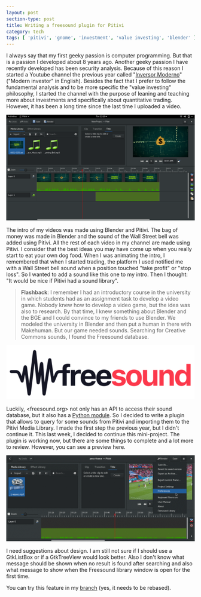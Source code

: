 ```yaml
---
layout: post
section-type: post
title: Writing a freesound plugin for Pitivi
category: tech
tags: [ 'pitivi', 'gnome', 'investment', 'value investing', 'blender' ]
---
```

I always say that my first geeky passion is computer programming. But that is
a passion I developed about 8 years ago. Another geeky passion I have recently
developed has been security analysis. Because of this reason I started a Youtube
channel the previous year called
"[Inversor Moderno](https://www.youtube.com/channel/UCl461K0D0-US_-YBAHm7fvA?view_as=subscriber)"
("Modern investor" in English). Besides the fact that I prefer to follow the
fundamental analysis and to be more specific the "value investing" philosophy,
I started the channel with the purpose of leaning and teaching more about
investments and specifically about quantitative trading. However, it has been
a long time since the last time I uploaded a video.

![Inversor moderno intro](/img/posts/inversormoderno-pitivi-screenshot.png)

The intro of my videos was made using Blender and Pitivi. The bag of money was
made in Blender and the sound of the Wall Street bell was added using Pitivi.
All the rest of each video in my channel are made using Pitivi. I consider that
the best ideas you may have come up when you really start to eat your own dog
food. When I was animating the intro, I remembered that when I started trading,
the platform I used notified me with a Wall Street bell sound when a position
touched "take profit" or "stop loss". So I wanted to add a sound like this one
to my intro. Then I thought: "It would be nice if Pitivi had a sound library".

> **Flashback**: I remember I had an introductory course in the university in which
students had as an assignment task to develop a video game. Nobody knew how to
develop a video game, but the idea was also to research. By that time, I knew
something about Blender and the BGE and I could convince to my friends to use
Blender. We modeled the university in Blender and then put a human in there with
Makehuman. But our game needed sounds. Searching for Creative Commons sounds, I
found the Freesound database.

![preview](/img/posts/freesound-logo.png)

Luckily, <freesound.org> not only has an API to access their sound database, but
it also has a [Python module](https://github.com/MTG/freesound-python).
So I decided to write a plugin that
allows to query for some sounds from Pitivi and importing them to the Pitivi
Media Library. I made the first step the previous year, but I didn't continue
it. This last week, I decided to continue this mini-project. The plugin is
working now, but there are some things to complete and a lot more to review.
However, you can see a preview here.

![preview](/img/posts/freesound-preview.gif)

I need suggestions about design. I am still not sure if I should use a
GtkListBox or if a GtkTreeView would look better. Also I don't know what message
should be shown when no result is found after searching and also what message
to show when the Freesound library window is open for the first time.

You can try this feature in my
[branch](https://gitlab.gnome.org/cfoch1/pitivi/tree/freesound) (yes, it needs
to be rebased).
